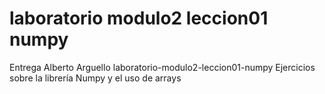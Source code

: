# laboratorio modulo2 leccion01 numpy
Entrega Alberto Arguello laboratorio-modulo2-leccion01-numpy
Ejercicios sobre la librería Numpy y el uso de arrays
